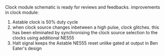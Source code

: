 Clock module schematic is ready for reviews and feedbacks. improvements in clock module: 
1. Astable clock is 50% duty cycle 
2. when clock source changes inbetween a high pulse, clock glitches. this has been eliminated by synchronising the clock source selection to the clocks using additional NE555
3. Halt signal keeps the Astable NE555 reset unlike gated at output in Ben Eater's design